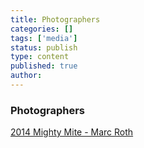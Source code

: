 ```yaml
---
title: Photographers
categories: []
tags: ['media']
status: publish
type: content
published: true
author:
---
```


### Photographers

[2014 Mighty Mite - Marc Roth](http://marcrothphotography.zenfolio.com/mission_viejo_cowboys_football_2014)
